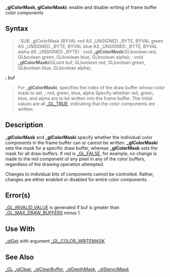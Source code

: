 **_glColorMask, glColorMaski:** enable and disable writing of frame buffer color components



## Syntax


> :  SUB _glColorMask (BYVAL red AS _UNSIGNED _BYTE, BYVAL green AS _UNSIGNED _BYTE, BYVAL blue AS _UNSIGNED _BYTE, BYVAL alpha AS _UNSIGNED _BYTE)
> :  void **_glColorMask**(GLboolean red, GLboolean green, GLboolean blue, GLboolean alpha);
> : void **_glColorMaski**(GLuint buf, GLboolean red, GLboolean green, GLboolean blue, GLboolean alpha);

; buf
>  For **_glColorMaski**, specifies the index of the draw buffer whose color mask to set.
; red, green, blue, alpha
>  Specify whether red, green, blue, and alpha are to be written into the frame buffer. The initial values are all [_GL_TRUE](_GL_TRUE), indicating that the color components are written.


## Description


**_glColorMask** and **_glColorMaski** specify whether the individual color components in the frame buffer can or cannot be written. **_glColorMaski** sets the mask for a specific draw buffer, whereas **_glColorMask** sets the mask for all draw buffers. If red is [_GL_FALSE](_GL_FALSE), for example, no change is made to the red component of any pixel in any of the color buffers, regardless of the drawing operation attempted.

Changes to individual bits of components cannot be controlled. Rather, changes are either enabled or disabled for entire color components.


## Error(s)


[_GL_INVALID_VALUE](_GL_INVALID_VALUE) is generated if buf is greater than [_GL_MAX_DRAW_BUFFERS](_GL_MAX_DRAW_BUFFERS) minus 1.


## Use With


[_glGet](_glGet) with argument [_GL_COLOR_WRITEMASK](_GL_COLOR_WRITEMASK)


## See Also


[_GL](_GL)
[_glClear](_glClear), [_glClearBuffer](_glClearBuffer), [_glDepthMask](_glDepthMask), [_glStencilMask](_glStencilMask)




